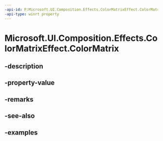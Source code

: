 ```yaml
---
-api-id: P:Microsoft.UI.Composition.Effects.ColorMatrixEffect.ColorMatrix
-api-type: winrt property
---
```


<!-- Property syntax.
public Matrix5x4 ColorMatrix { get;  set; }
-->

# Microsoft.UI.Composition.Effects.ColorMatrixEffect.ColorMatrix

## -description

## -property-value

## -remarks

## -see-also

## -examples

